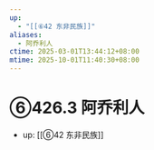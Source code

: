 ```yaml
---
up:
  - "[[⑥42 东非民族]]"
aliases:
  - 阿乔利人
ctime: 2025-03-01T13:44:12+08:00
mtime: 2025-10-01T11:40:30+08:00
---
```


# ⑥426.3 阿乔利人

- up: [[⑥42 东非民族]]
